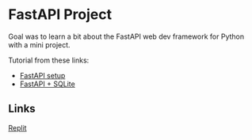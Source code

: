 # FastAPI Project

Goal was to learn a bit about the FastAPI web dev framework for Python with a mini project.

Tutorial from these links:
- [FastAPI setup](https://www.youtube.com/watch?v=MCVcAAoDJS8)
- [FastAPI + SQLite](https://www.youtube.com/watch?v=34jQRPssM5Q)

## Links

[Replit](https://replit.com/@gdbecker/Python-FastAPI)